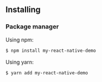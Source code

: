 ## Installing

### Package manager

Using npm:

```bash
$ npm install my-react-native-demo
```


Using yarn:

```bash
$ yarn add my-react-native-demo
```